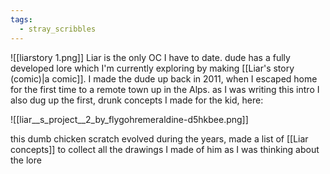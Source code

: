 ```yaml
---
tags:
  - stray_scribbles
---
```

![[liarstory 1.png]]
Liar is the only OC I have to date. dude has a fully developed lore which I'm currently exploring by making [[Liar's story (comic)|a comic]]. I made the dude up back in 2011, when I escaped home for the first time to a remote town up in the Alps. as I was writing this intro I also dug up the first, drunk concepts I made for the kid, here:

![[liar__s_project__2_by_flygohremeraldine-d5hkbee.png]]

this dumb chicken scratch evolved during the years, made a list of [[Liar concepts]] to collect all the drawings I made of him as I was thinking about the lore